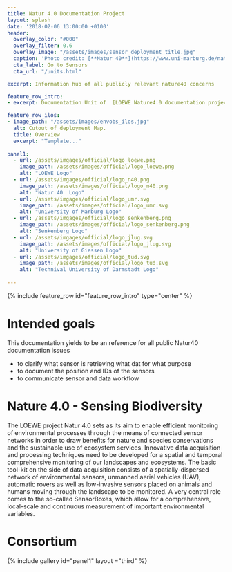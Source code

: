 ```yaml
---
title: Natur 4.0 Documentation Project
layout: splash
date: '2018-02-06 13:00:00 +0100'
header:
  overlay_color: "#000"
  overlay_filter: 0.6
  overlay_image: "/assets/images/sensor_deployment_title.jpg"
  caption: 'Photo credit: [**Natur 40**](https://www.uni-marburg.de/natur40)'
  cta_label: Go to Sensors
  cta_url: "/units.html"

excerpt: Information hub of all publicly relevant nature40 concerns

feature_row_intro:
- excerpt: Documentation Unit of  [LOEWE Nature4.0 documentation project](https://https://nature40.github.io/) at Marburg University

feature_row_ilos:
- image_path: "/assets/images/envobs_ilos.jpg"
  alt: Cutout of deployment Map.
  title: Overview
  excerpt: "Template..."
  
panel1:
  - url: /assets/imgages/official/logo_loewe.png
    image_path: /assets/images/official/logo_loewe.png
    alt: "LOEWE Logo"    
  - url: /assets/imgages/official/logo_n40.png
    image_path: /assets/images/official/logo_n40.png
    alt: "Natur 40  Logo"       
  - url: /assets/imgages/official/logo_umr.svg
    image_path: /assets/images/official/logo_umr.svg
    alt: "University of Marburg Logo"
  - url: /assets/imgages/official/logo_senkenberg.png
    image_path: /assets/images/official/logo_senkenberg.png
    alt: "Senkenberg Logo"
  - url: /assets/imgages/official/logo_jlug.svg
    image_path: /assets/images/official/logo_jlug.svg
    alt: "University of Giessen Logo"
  - url: /assets/imgages/official/logo_tud.svg
    image_path: /assets/images/official/logo_tud.svg
    alt: "Technival University of Darmstadt Logo"    
 
---
```


{% include feature_row id="feature_row_intro" type="center" %}


# Intended goals
This documentation yields to be an reference for all public Natur40 documentation issues

* to clarify what sensor is retrieving what dat for what purpose
* to document the position and IDs of the sensors 
* to communicate sensor and data workflow



# Nature 4.0 - Sensing Biodiversity

The LOEWE project Natur 4.0 sets as its aim to enable efficient monitoring of environmental processes through the means of connected sensor networks in order to draw benefits for nature and species conservations and the sustainable use of ecosystem services. Innovative data acquisition and processing techniques need to be developed for a spatial and temporal comprehensive monitoring of our landscapes and ecosystems. The basic tool-kit on the side of data acquisition consists of a spatially-dispersed network of environmental sensors, unmanned aerial vehicles (UAV), automatic rovers as well as low-invasive sensors placed on animals and humans moving through the landscape to be monitored. A very central role comes to the so-called SensorBoxes, which allow for a comprehensive, local-scale and continuous measurement of important environmental variables. 

# Consortium

{% include gallery id="panel1"   layout ="third"  %}


